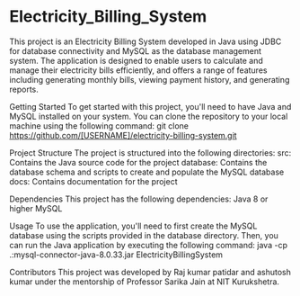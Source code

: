 # Electricity_Billing_System
This project is an Electricity Billing System developed in Java using JDBC for database connectivity and MySQL as the database management system. The application is designed to enable users to calculate and manage their electricity bills efficiently, and offers a range of features including generating monthly bills, viewing payment history, and generating reports.

Getting Started
To get started with this project, you'll need to have Java and MySQL installed on your system. You can clone the repository to your local machine using the following command:
git clone https://github.com/[USERNAME]/electricity-billing-system.git

Project Structure
The project is structured into the following directories:
src: Contains the Java source code for the project
database: Contains the database schema and scripts to create and populate the MySQL database
docs: Contains documentation for the project

Dependencies
This project has the following dependencies:
Java 8 or higher
MySQL

Usage
To use the application, you'll need to first create the MySQL database using the scripts provided in the database directory. Then, you can run the Java application by executing the following command:
java -cp .:mysql-connector-java-8.0.33.jar ElectricityBillingSystem

Contributors
This project was developed by Raj kumar patidar and ashutosh kumar under the mentorship of Professor  Sarika Jain at NIT Kurukshetra.
